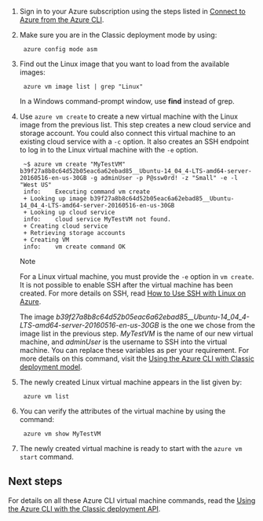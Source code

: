 
1. Sign in to your Azure subscription using the steps listed in [Connect to Azure from the Azure CLI](../articles/xplat-cli-connect.md).
2. Make sure you are in the Classic deployment mode by using:
   
        azure config mode asm
3. Find out the Linux image that you want to load from the available images:
   
        azure vm image list | grep "Linux"
   
   In a Windows command-prompt window, use **find** instead of grep.
4. Use `azure vm create` to create a new virtual machine with the Linux image from the previous list. This step creates a new cloud service and storage account. You could also connect this virtual machine to an existing cloud service with a `-c` option. It also creates an SSH endpoint to log in to the Linux virtual machine with the `-e` option.
   
        ~$ azure vm create "MyTestVM" b39f27a8b8c64d52b05eac6a62ebad85__Ubuntu-14_04_4-LTS-amd64-server-20160516-en-us-30GB -g adminUser -p P@ssw0rd! -z "Small" -e -l "West US"
        info:    Executing command vm create
        + Looking up image b39f27a8b8c64d52b05eac6a62ebad85__Ubuntu-14_04_4-LTS-amd64-server-20160516-en-us-30GB
        + Looking up cloud service
        info:    cloud service MyTestVM not found.
        + Creating cloud service
        + Retrieving storage accounts
        + Creating VM
        info:    vm create command OK
   
   > [!NOTE]
   > For a Linux virtual machine, you must provide the `-e` option in `vm create`. It is not possible to enable SSH after the virtual machine has been created. For more details on SSH, read [How to Use SSH with Linux on Azure](../articles/virtual-machines/virtual-machines-linux-mac-create-ssh-keys.md).
   > 
   > 
   
    The image *b39f27a8b8c64d52b05eac6a62ebad85__Ubuntu-14_04_4-LTS-amd64-server-20160516-en-us-30GB* is the one we chose from the image list in the previous step. *MyTestVM* is the name of our new virtual machine, and *adminUser* is the username to SSH into the virtual machine. You can replace these variables as per your requirement. For more details on this command, visit the [Using the Azure CLI with Classic deployment model](../articles/virtual-machines-command-line-tools.md).
5. The newly created Linux virtual machine appears in the list given by:
   
        azure vm list
6. You can verify the attributes of the virtual machine by using the command:
   
        azure vm show MyTestVM
7. The newly created virtual machine is ready to start with the `azure vm start` command.

## Next steps
For details on all these Azure CLI virtual machine commands, read the [Using the Azure CLI with the Classic deployment API](../articles/virtual-machines-command-line-tools.md).


